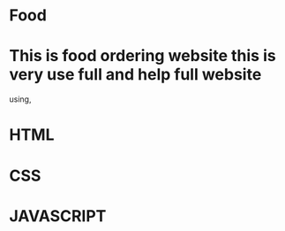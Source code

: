 # Food
# This is food ordering website this is very use full and help full website 
using,
# HTML
# CSS
# JAVASCRIPT
